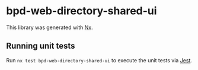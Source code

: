 # bpd-web-directory-shared-ui

This library was generated with [Nx](https://nx.dev).

## Running unit tests

Run `nx test bpd-web-directory-shared-ui` to execute the unit tests via [Jest](https://jestjs.io).
